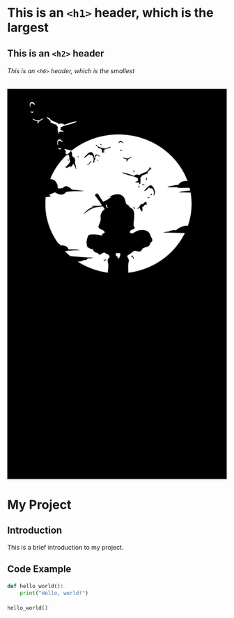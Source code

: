 # This is an `<h1>` header, which is the largest

## This is an `<h2>` header

###### This is an `<h6>` header, which is the smallest

![Alt Text](https://github.com/mshailja29/communicate-using-markdown2/blob/main/download.jpeg)

# My Project

## Introduction

This is a brief introduction to my project.

## Code Example

```python
def hello_world():
    print("Hello, world!")

hello_world()



